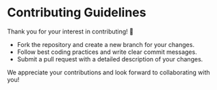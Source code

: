 # Contributing Guidelines  

Thank you for your interest in contributing! 🎉  

- Fork the repository and create a new branch for your changes.  
- Follow best coding practices and write clear commit messages.  
- Submit a pull request with a detailed description of your changes.  

We appreciate your contributions and look forward to collaborating with you!
